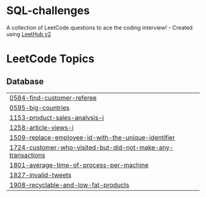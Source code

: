 # SQL-challenges
A collection of LeetCode questions to ace the coding interview! - Created using [LeetHub v2](https://github.com/arunbhardwaj/LeetHub-2.0)

<!---LeetCode Topics Start-->
# LeetCode Topics
## Database
|  |
| ------- |
| [0584-find-customer-referee](https://github.com/MuhammadMC/SQL-challenges/tree/master/0584-find-customer-referee) |
| [0595-big-countries](https://github.com/MuhammadMC/SQL-challenges/tree/master/0595-big-countries) |
| [1153-product-sales-analysis-i](https://github.com/MuhammadMC/SQL-challenges/tree/master/1153-product-sales-analysis-i) |
| [1258-article-views-i](https://github.com/MuhammadMC/SQL-challenges/tree/master/1258-article-views-i) |
| [1509-replace-employee-id-with-the-unique-identifier](https://github.com/MuhammadMC/SQL-challenges/tree/master/1509-replace-employee-id-with-the-unique-identifier) |
| [1724-customer-who-visited-but-did-not-make-any-transactions](https://github.com/MuhammadMC/SQL-challenges/tree/master/1724-customer-who-visited-but-did-not-make-any-transactions) |
| [1801-average-time-of-process-per-machine](https://github.com/MuhammadMC/SQL-challenges/tree/master/1801-average-time-of-process-per-machine) |
| [1827-invalid-tweets](https://github.com/MuhammadMC/SQL-challenges/tree/master/1827-invalid-tweets) |
| [1908-recyclable-and-low-fat-products](https://github.com/MuhammadMC/SQL-challenges/tree/master/1908-recyclable-and-low-fat-products) |
<!---LeetCode Topics End-->